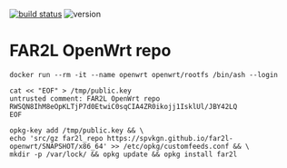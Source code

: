 [![build status](https://github.com/spvkgn/far2l-openwrt/actions/workflows/build.yml/badge.svg)](https://github.com/spvkgn/far2l-openwrt/actions/workflows/build.yml) ![version](https://img.shields.io/endpoint?url=https://gist.githubusercontent.com/spvkgn/f53cb6c1d56b0eaf40c88d607fc5fef1/raw/far2l-openwrt.json)
# FAR2L OpenWrt repo
```shell
docker run --rm -it --name openwrt openwrt/rootfs /bin/ash --login
```
```shell
cat << "EOF" > /tmp/public.key
untrusted comment: FAR2L OpenWrt repo
RWSQN8IhM8eOpKLTjP7d0EtwiC0sqCIA4ZR0ikojj1IsklUl/JBY42LQ
EOF
```
```shell
opkg-key add /tmp/public.key && \
echo 'src/gz far2l_repo https://spvkgn.github.io/far2l-openwrt/SNAPSHOT/x86_64' >> /etc/opkg/customfeeds.conf && \
mkdir -p /var/lock/ && opkg update && opkg install far2l
```
